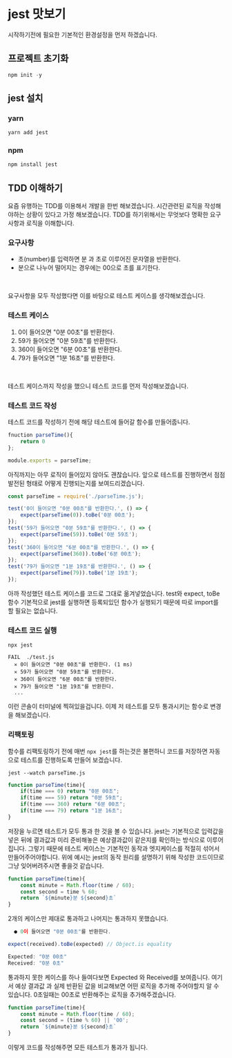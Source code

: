 # jest 맛보기

시작하기전에 필요한  기본적인 환경설정을 먼저 하겠습니다.
## 프로젝트 초기화

```javascript
npm init -y
```
## jest 설치
### yarn
```javascript
yarn add jest
```
### npm
```javascript
npm install jest
```
## TDD 이해하기
요즘 유행하는 TDD를 이용해서 개발을 한번 해보겠습니다. 시간관련된 로직을 작성해야하는 상황이 있다고 가정 해보겠습니다.
TDD를 하기위해서는 무엇보다 명확한 요구사항과 로직을 이해합니다.
### 요구사항
* 초(number)를 입력하면 분 과 초로 이루어진 문자열을 반환한다.
* 분으로 나누어 떨어지는 경우에는 00으로 초를 표기한다.
<br/>

요구사항을 모두 작성했다면 이를 바탕으로 테스트 케이스를 생각해보겠습니다.
### 테스트 케이스
1. 0이 들어오면 "0분 00초"를 반환한다.
2. 59가 들어오면 "0분 59초"를 반환한다.
3. 360이 들어오면 "6분 00초"를 반환한다.
4. 79가 들어오면 "1분 16초"를 반환한다.
<br/>

테스트 케이스까지 작성을 했으니 테스트 코드를 먼저 작성해보겠습니다.
### 테스트 코드 작성
테스트 코드를 작성하기 전에 해당 테스트에 들어갈 함수를 만들어줍니다.
```javascript
fnuction parseTime(){
    return 0
};

module.exports = parseTime;
```
아직까지는 아무 로직이 들어있지 않아도 괜찮습니다. 앞으로 테스트를 진행하면서 점점 발전된 형태로 어떻게 진행되는지를 보여드리겠습니다. 
```javascript
const parseTime = require('./parseTime.js');

test('0이 들어오면 "0분 00초"를 반환한다.', () => {
    expect(parseTime(0)).toBe('0분 00초');
});
test('59가 들어오면 "0분 59초"를 반환한다.', () => {
    expect(parseTime(59)).toBe('0분 59초');
});
test('360이 들어오면 "6분 00초"를 반환한다.', () => {
    expect(parseTime(360)).toBe('6분 00초');
});
test('79가 들어오면 "1분 19초"를 반환한다.', () => {
    expect(parseTime(79)).toBe('1분 19초');
});
```
아까 작성했던 테스트 케이스를 코드로 그대로 옮겨넣었습니다. test와 expect, toBe 함수 기본적으로 jest를 실행하면 등록되있던
함수가 실행되기 때문에 따로 import를 할 필요는 없습니다.

### 테스트 코드 실행
```
npx jest
```

```
FAIL  ./test.js
  ✕ 0이 들어오면 "0분 00초"를 반환한다. (1 ms)
  ✕ 59가 들어오면 "0분 59초"를 반환한다.
  ✕ 360이 들어오면 "6분 00초"를 반환한다.
  ✕ 79가 들어오면 "1분 19초"를 반환한다.
  ...
```
이런 콘솔이 터미널에 찍혀있을겁니다. 이제 저 테스트를 모두 통과시키는 함수로 변경을 해보겠습니다.
### 리팩토링
함수를 리팩토링하기 전에 매번 `npx jest`를 하는것은 불편하니 코드를 저장하면 자동으로 테스트를 진행하도록 만들어 보겠습니다.
```
jest --watch parseTime.js
```
```javascript
function parseTime(time){
    if(time === 0) return "0분 00초";
    if(time === 59) return "0분 59초";
    if(time === 360) return "6분 00초";
    if(time === 79) return "1분 16초";
}
```
저장을 누르면 테스트가 모두 통과 한 것을 볼 수 있습니다. jest는 기본적으로 입력값을 넣은 뒤에 결과값과 미리 준비해놓은 예상결과값이
같은지를 확인하는 방식으로 이루어집니다. 그렇기 때문에 테스트 케이스는 기본적인 동작과 엣지케이스를 적절히 섞어서 만들어주어야합니다.
위에 예시는 jest의 동작 원리를 설명하기 위해 작성한 코드이므로 그냥 잊어버려주시면 좋을것 같습니다.
```javascript
function parseTime(time){
    const minute = Math.floor(time / 60);
    const second = time % 60;
    return `${minute}분 ${second}초`
}
```
2개의 케이스만 제대로 통과하고 나머지는 통과하지 못했습니다. 
```javascript
  ● 0이 들어오면 "0분 00초"를 반환한다.

expect(received).toBe(expected) // Object.is equality

Expected: "0분 00초"
Received: "0분 0초"
```
통과하지 못한 케이스를 하나 들여다보면 Expected 와 Received를 보여줍니다. 여기서 예상 결과값 과 실제 반환된 값을 비교해보면
어떤 로직을 추가해 주어야할지 알 수 있습니다. 0초일때는 00초로 반환해주는 로직을 추가해주겠습니다.
```javascript
function parseTime(time){
    const minute = Math.floor(time / 60);
    const second = (time % 60) || '00';
    return `${minute}분 ${second}초`
}
```
이렇게 코드를 작성해주면 모든 테스트가 통과가 됩니다.
